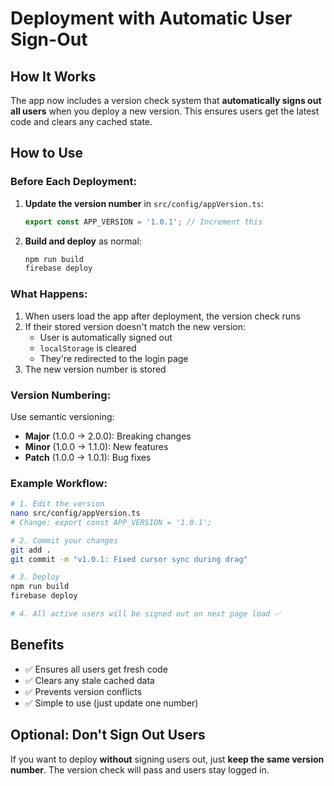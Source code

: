 # Deployment with Automatic User Sign-Out

## How It Works

The app now includes a version check system that **automatically signs out all users** when you deploy a new version. This ensures users get the latest code and clears any cached state.

## How to Use

### Before Each Deployment:

1. **Update the version number** in `src/config/appVersion.ts`:
   ```typescript
   export const APP_VERSION = '1.0.1'; // Increment this
   ```

2. **Build and deploy** as normal:
   ```bash
   npm run build
   firebase deploy
   ```

### What Happens:

1. When users load the app after deployment, the version check runs
2. If their stored version doesn't match the new version:
   - User is automatically signed out
   - `localStorage` is cleared
   - They're redirected to the login page
3. The new version number is stored

### Version Numbering:

Use semantic versioning:
- **Major** (1.0.0 → 2.0.0): Breaking changes
- **Minor** (1.0.0 → 1.1.0): New features
- **Patch** (1.0.0 → 1.0.1): Bug fixes

### Example Workflow:

```bash
# 1. Edit the version
nano src/config/appVersion.ts
# Change: export const APP_VERSION = '1.0.1';

# 2. Commit your changes
git add .
git commit -m "v1.0.1: Fixed cursor sync during drag"

# 3. Deploy
npm run build
firebase deploy

# 4. All active users will be signed out on next page load ✅
```

## Benefits

- ✅ Ensures all users get fresh code
- ✅ Clears any stale cached data
- ✅ Prevents version conflicts
- ✅ Simple to use (just update one number)

## Optional: Don't Sign Out Users

If you want to deploy **without** signing users out, just **keep the same version number**. The version check will pass and users stay logged in.


